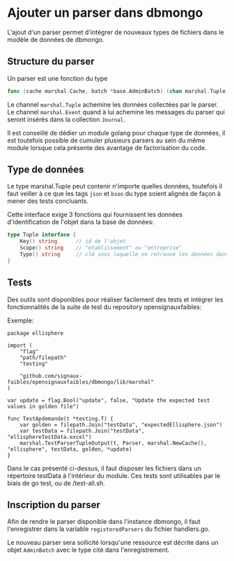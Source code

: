 # Ajouter un parser dans dbmongo

L'ajout d'un parser permet d'intégrer de nouveaux types de fichiers dans le modèle de données de dbmongo.

## Structure du parser
Un parser est une fonction du type 
```go
func (cache marshal.Cache, batch *base.AdminBatch) (chan marshal.Tuple, chan marshal.Event)
```

Le channel `marshal.Tuple` achemine les données collectées par le parser.
Le channel `marshal.Event` quand à lui achemine les messages du parser qui seront insérés dans la collection `Journal`.

Il est conseillé de dédier un module golang pour chaque type de données, il est toutefois possible de cumuler plusieurs parsers au sein du même module lorsque cela présente des avantage de factorisation du code.

## Type de données
Le type marshal.Tuple peut contenir n'importe quelles données, toutefois il faut veiller à ce que les tags `json` et `bson` du type soient alignés de façon à mener des tests concluants.

Cette interface exige 3 fonctions qui fournissent les données d'identification de l'objet dans la base de données:
```go
type Tuple interface {
	Key() string      // id de l'objet
	Scope() string    // "etablissement" ou "entreprise"
	Type() string     // clé sous laquelle on retrouve les données dans RawData
}
```

## Tests
Des outils sont disponibles pour réaliser facilement des tests et intégrer les fonctionnalités de la suite de test du repository opensignauxfaibles:

Exemple:
```golang
package ellisphere

import (
	"flag"
	"path/filepath"
	"testing"

	"github.com/signaux-faibles/opensignauxfaibles/dbmongo/lib/marshal"
)

var update = flag.Bool("update", false, "Update the expected test values in golden file")

func TestApdemande(t *testing.T) {
	var golden = filepath.Join("testData", "expectedEllisphere.json")
	var testData = filepath.Join("testData", "ellisphereTestData.excel")
	marshal.TestParserTupleOutput(t, Parser, marshal.NewCache(), "ellisphere", testData, golden, *update)
}
```

Dans le cas présenté ci-dessus, il faut disposer les fichiers dans un répertoire testData à l'intérieur du module.
Ces tests sont utilisables par le biais de go test, ou de /test-all.sh.

## Inscription du parser
Afin de rendre le parser disponible dans l'instance dbmongo, il faut l'enregistrer dans la variable `registeredParsers` du fichier handlers.go.

Le nouveau parser sera sollicité lorsqu'une ressource est décrite dans un objet `AdminBatch` avec le type cité dans l'enregistrement.